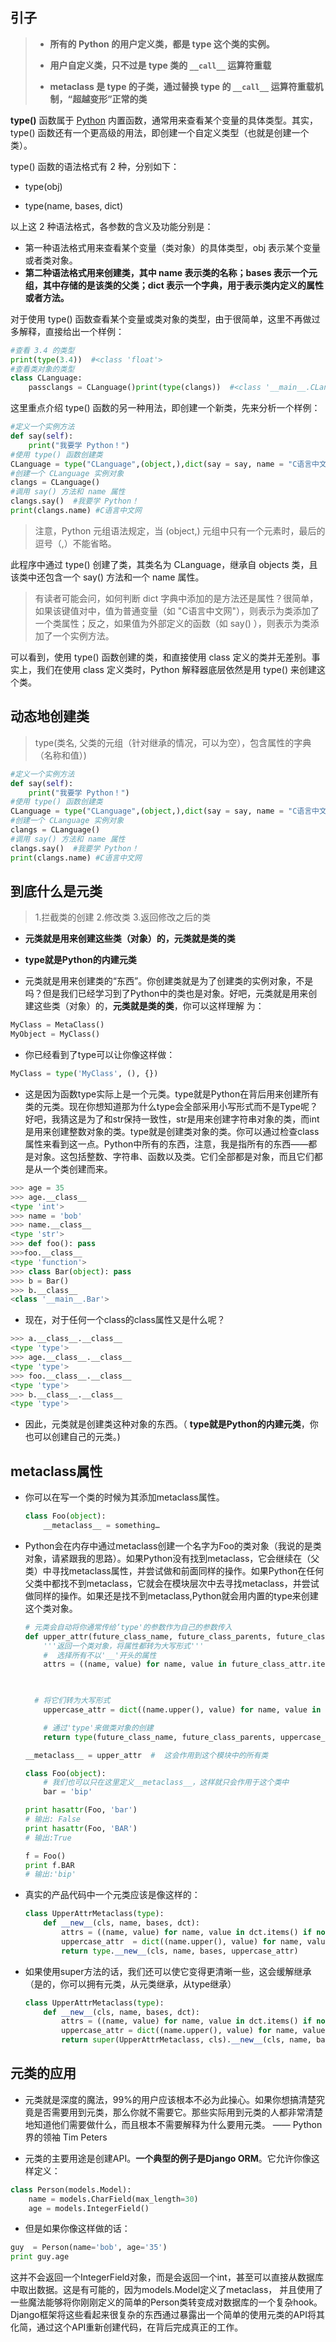 ## 引子

>- **所有的 Python 的用户定义类，都是 type 这个类的实例。**
>
>- **用户自定义类，只不过是 type 类的 `__call__` 运算符重载**
>- **metaclass 是 type 的子类，通过替换 type 的 `__call__` 运算符重载机制，“超越变形”正常的类**

**type()** 函数属于 [Python](http://c.biancheng.net/python/) 内置函数，通常用来查看某个变量的具体类型。其实，type() 函数还有一个更高级的用法，即创建一个自定义类型（也就是创建一个类）。

type() 函数的语法格式有 2 种，分别如下：

- type(obj) 

- type(name, bases, dict)

以上这 2 种语法格式，各参数的含义及功能分别是：

- 第一种语法格式用来查看某个变量（类对象）的具体类型，obj 表示某个变量或者类对象。
- **第二种语法格式用来创建类，其中 name 表示类的名称；bases 表示一个元组，其中存储的是该类的父类；dict 表示一个字典，用于表示类内定义的属性或者方法。**


对于使用 type() 函数查看某个变量或类对象的类型，由于很简单，这里不再做过多解释，直接给出一个样例：

```python
#查看 3.4 的类型
print(type(3.4))  #<class 'float'>
#查看类对象的类型
class CLanguage:    
	passclangs = CLanguage()print(type(clangs))  #<class '__main__.CLanguage'>
```


这里重点介绍 type() 函数的另一种用法，即创建一个新类，先来分析一个样例：

```python
#定义一个实例方法
def say(self):
	print("我要学 Python！")
#使用 type() 函数创建类
CLanguage = type("CLanguage",(object,),dict(say = say, name = "C语言中文网"))
#创建一个 CLanguage 实例对象
clangs = CLanguage()
#调用 say() 方法和 name 属性
clangs.say()  #我要学 Python！
print(clangs.name) #C语言中文网
```

> 注意，Python 元组语法规定，当 (object,) 元组中只有一个元素时，最后的逗号（,）不能省略。

此程序中通过 type() 创建了类，其类名为 CLanguage，继承自 objects 类，且该类中还包含一个 say() 方法和一个 name 属性。

> 有读者可能会问，如何判断 dict 字典中添加的是方法还是属性？很简单，如果该键值对中，值为普通变量（如 "C语言中文网"），则表示为类添加了一个类属性；反之，如果值为外部定义的函数（如 say() ），则表示为类添加了一个实例方法。

可以看到，使用 type() 函数创建的类，和直接使用 class 定义的类并无差别。事实上，我们在使用 class 定义类时，Python 解释器底层依然是用 type() 来创建这个类。

## 动态地创建类

>  type(类名, 父类的元组（针对继承的情况，可以为空），包含属性的字典（名称和值）)

```python
#定义一个实例方法
def say(self):
	print("我要学 Python！")
#使用 type() 函数创建类
CLanguage = type("CLanguage",(object,),dict(say = say, name = "C语言中文网"))
#创建一个 CLanguage 实例对象
clangs = CLanguage()
#调用 say() 方法和 name 属性
clangs.say()  #我要学 Python！
print(clangs.name) #C语言中文网
```

## 到底什么是元类

>1.拦截类的创建
>2.修改类
>3.返回修改之后的类

- **元类就是用来创建这些类（对象）的，元类就是类的类**
- **type就是Python的内建元类**

- 元类就是用来创建类的“东西”。你创建类就是为了创建类的实例对象，不是吗？但是我们已经学习到了Python中的类也是对象。好吧，元类就是用来创建这些类（对象）的，**元类就是类的类**，你可以这样理解 为：

```python
MyClass = MetaClass()
MyObject = MyClass()
```

- 你已经看到了type可以让你像这样做：

```python
MyClass = type('MyClass', (), {})
```

- 这是因为函数type实际上是一个元类。type就是Python在背后用来创建所有类的元类。现在你想知道那为什么type会全部采用小写形式而不是Type呢？好吧，我猜这是为了和str保持一致性，str是用来创建字符串对象的类，而int是用来创建整数对象的类。type就是创建类对象的类。你可以通过检查class属性来看到这一点。Python中所有的东西，注意，我是指所有的东西——都是对象。这包括整数、字符串、函数以及类。它们全部都是对象，而且它们都是从一个类创建而来。

```python
>>> age = 35
>>> age.__class__
<type 'int'>
>>> name = 'bob'
>>> name.__class__
<type 'str'>
>>> def foo(): pass
>>>foo.__class__
<type 'function'>
>>> class Bar(object): pass
>>> b = Bar()
>>> b.__class__
<class '__main__.Bar'>
```

- 现在，对于任何一个class的class属性又是什么呢？

```python
>>> a.__class__.__class__
<type 'type'>
>>> age.__class__.__class__
<type 'type'>
>>> foo.__class__.__class__
<type 'type'>
>>> b.__class__.__class__
<type 'type'>
```

- 因此，元类就是创建类这种对象的东西。（ **type就是Python的内建元类**，你也可以创建自己的元类。)

## metaclass属性

- 你可以在写一个类的时候为其添加metaclass属性。

  ```python
  class Foo(object):
      __metaclass__ = something…
  ```

- Python会在内存中通过metaclass创建一个名字为Foo的类对象（我说的是类对象，请紧跟我的思路）。如果Python没有找到metaclass，它会继续在（父类）中寻找metaclass属性，并尝试做和前面同样的操作。如果Python在任何父类中都找不到metaclass，它就会在模块层次中去寻找metaclass，并尝试做同样的操作。如果还是找不到metaclass,Python就会用内置的type来创建这个类对象。

  ```python
  # 元类会自动将你通常传给‘type'的参数作为自己的参数传入
  def upper_attr(future_class_name, future_class_parents, future_class_attr):
      '''返回一个类对象，将属性都转为大写形式'''
      #  选择所有不以'__'开头的属性
      attrs = ((name, value) for name, value in future_class_attr.items() if not name.startswith('__'))
   
  
  
    # 将它们转为大写形式
      uppercase_attr = dict((name.upper(), value) for name, value in attrs)
  
      # 通过'type'来做类对象的创建
      return type(future_class_name, future_class_parents, uppercase_attr)
  
  __metaclass__ = upper_attr  #  这会作用到这个模块中的所有类
  
  class Foo(object):
      # 我们也可以只在这里定义__metaclass__，这样就只会作用于这个类中
      bar = 'bip'
  
  print hasattr(Foo, 'bar')
  # 输出: False
  print hasattr(Foo, 'BAR')
  # 输出:True
  
  f = Foo()
  print f.BAR
  # 输出:'bip'
  ```

  

- 真实的产品代码中一个元类应该是像这样的：

  ```python
  class UpperAttrMetaclass(type):
      def __new__(cls, name, bases, dct):
          attrs = ((name, value) for name, value in dct.items() if not name.startswith('__')
          uppercase_attr  = dict((name.upper(), value) for name, value in attrs)
          return type.__new__(cls, name, bases, uppercase_attr)
  ```

- 如果使用super方法的话，我们还可以使它变得更清晰一些，这会缓解继承（是的，你可以拥有元类，从元类继承，从type继承）

  ```python
  class UpperAttrMetaclass(type):
      def __new__(cls, name, bases, dct):
          attrs = ((name, value) for name, value in dct.items() if not name.startswith('__'))
          uppercase_attr = dict((name.upper(), value) for name, value in attrs)
          return super(UpperAttrMetaclass, cls).__new__(cls, name, bases, uppercase_attr)
  ```

## 元类的应用

- 元类就是深度的魔法，99%的用户应该根本不必为此操心。如果你想搞清楚究竟是否需要用到元类，那么你就不需要它。那些实际用到元类的人都非常清楚地知道他们需要做什么，而且根本不需要解释为什么要用元类。 —— Python界的领袖 Tim Peters

- 元类的主要用途是创建API。**一个典型的例子是Django ORM**。它允许你像这样定义：

```python
class Person(models.Model):
    name = models.CharField(max_length=30)
    age = models.IntegerField()
```

- 但是如果你像这样做的话：

```python
guy  = Person(name='bob', age='35')
print guy.age
```

​		这并不会返回一个IntegerField对象，而是会返回一个int，甚至可以直接从数据库中取出数据。这是有可能的，因为models.Model定义了metaclass， 并且使用了一些魔法能够将你刚刚定义的简单的Person类转变成对数据库的一个复杂hook。Django框架将这些看起来很复杂的东西通过暴露出一个简单的使用元类的API将其化简，通过这个API重新创建代码，在背后完成真正的工作。